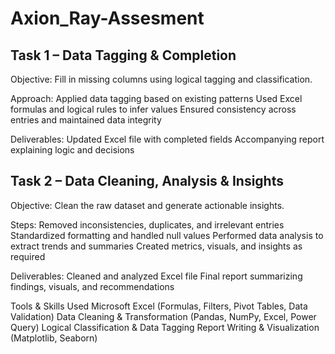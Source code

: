 # Axion_Ray-Assesment
<h2>Task 1 – Data Tagging & Completion</h2>
Objective: Fill in missing columns using logical tagging and classification.

Approach:
Applied data tagging based on existing patterns
Used Excel formulas and logical rules to infer values
Ensured consistency across entries and maintained data integrity

Deliverables:
Updated Excel file with completed fields
Accompanying report explaining logic and decisions

<h2>Task 2 – Data Cleaning, Analysis & Insights</h2>
Objective: Clean the raw dataset and generate actionable insights.

Steps:
Removed inconsistencies, duplicates, and irrelevant entries
Standardized formatting and handled null values
Performed data analysis to extract trends and summaries
Created metrics, visuals, and insights as required

Deliverables:
Cleaned and analyzed Excel file
Final report summarizing findings, visuals, and recommendations

Tools & Skills Used
Microsoft Excel (Formulas, Filters, Pivot Tables, Data Validation)
Data Cleaning & Transformation (Pandas, NumPy, Excel, Power Query)
Logical Classification & Data Tagging
Report Writing & Visualization (Matplotlib, Seaborn)

